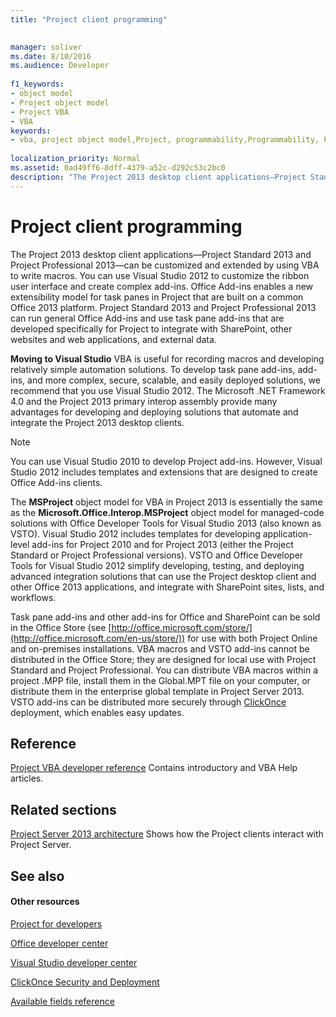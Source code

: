 ```yaml
---
title: "Project client programming"

 
manager: soliver
ms.date: 8/10/2016
ms.audience: Developer
 
f1_keywords:
- object model
- Project object model
- Project VBA
- VBA
keywords:
- vba, project object model,Project, programmability,Programmability, Project VBA,Visual Basic for Applications, Project object model,VBA, object model,VBA,Visual Basic for Applications
 
localization_priority: Normal
ms.assetid: 0ad49ff6-8dff-4379-a52c-d292c53c2bc0
description: "The Project 2013 desktop client applications—Project Standard 2013 and Project Professional 2013—can be customized and extended by using VBA to write macros. You can use Visual Studio 2012 to customize the ribbon user interface and create complex add-ins. Office Add-ins enables a new extensibility model for task panes in Project that are built on a common Office 2013 platform. Project Standard 2013 and Project Professional 2013 can run general Office Add-ins and use task pane add-ins that are developed specifically for Project to integrate with SharePoint, other websites and web applications, and external data."
---
```


# Project client programming

The Project 2013 desktop client applications—Project Standard 2013 and Project Professional 2013—can be customized and extended by using VBA to write macros. You can use Visual Studio 2012 to customize the ribbon user interface and create complex add-ins. Office Add-ins enables a new extensibility model for task panes in Project that are built on a common Office 2013 platform. Project Standard 2013 and Project Professional 2013 can run general Office Add-ins and use task pane add-ins that are developed specifically for Project to integrate with SharePoint, other websites and web applications, and external data.
  
 **Moving to Visual Studio** VBA is useful for recording macros and developing relatively simple automation solutions. To develop task pane add-ins, add-ins, and more complex, secure, scalable, and easily deployed solutions, we recommend that you use Visual Studio 2012. The Microsoft .NET Framework 4.0 and the Project 2013 primary interop assembly provide many advantages for developing and deploying solutions that automate and integrate the Project 2013 desktop clients. 
  
> [!NOTE]
> You can use Visual Studio 2010 to develop Project add-ins. However, Visual Studio 2012 includes templates and extensions that are designed to create Office Add-ins clients. 
  
The **MSProject** object model for VBA in Project 2013 is essentially the same as the **Microsoft.Office.Interop.MSProject** object model for managed-code solutions with Office Developer Tools for Visual Studio 2013 (also known as VSTO). Visual Studio 2012 includes templates for developing application-level add-ins for Project 2010 and for Project 2013 (either the Project Standard or Project Professional versions). VSTO and Office Developer Tools for Visual Studio 2012 simplify developing, testing, and deploying advanced integration solutions that can use the Project desktop client and other Office 2013 applications, and integrate with SharePoint sites, lists, and workflows. 
  
Task pane add-ins and other add-ins for Office and SharePoint can be sold in the Office Store (see [http://office.microsoft.com/store/](http://office.microsoft.com/en-us/store/)) for use with both Project Online and on-premises installations. VBA macros and VSTO add-ins cannot be distributed in the Office Store; they are designed for local use with Project Standard and Project Professional. You can distribute VBA macros within a project .MPP file, install them in the Global.MPT file on your computer, or distribute them in the enterprise global template in Project Server 2013. VSTO add-ins can be distributed more securely through [ClickOnce](http://msdn.microsoft.com/en-us/library/t71a733d.aspx) deployment, which enables easy updates. 
  
## Reference

[Project VBA developer reference](http://msdn.microsoft.com/en-us/library/ee861523%28office.15%29.aspx) Contains introductory and VBA Help articles. 
  
## Related sections

[Project Server 2013 architecture](project-server-2013-architecture.md) Shows how the Project clients interact with Project Server. 
  
## See also

#### Other resources

[Project for developers](http://msdn.microsoft.com/en-us/office/aa905469)
  
[Office developer center](https://dev.office.com)
  
[Visual Studio developer center](http://msdn.microsoft.com/en-us/vstudio/aa718325.aspx)
  
[ClickOnce Security and Deployment](http://msdn.microsoft.com/en-us/library/t71a733d.aspx)
  
[Available fields reference](http://office.microsoft.com/en-us/project-help/available-fields-reference-HA102749299.aspx?CTT=1)

